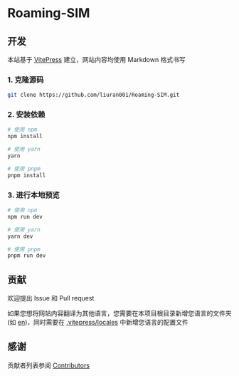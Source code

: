 # Roaming-SIM

## 开发

本站基于 [VitePress](https://vitepress.dev) 建立，网站内容均使用 Markdown 格式书写

### 1. 克隆源码

```bash
git clone https://github.com/liuran001/Roaming-SIM.git
```

### 2. 安装依赖

```bash
# 使用 npm
npm install

# 使用 yarn
yarn

# 使用 pnpm
pnpm install
```

### 3. 进行本地预览

```bash
# 使用 npm
npm run dev

# 使用 yarn
yarn dev

# 使用 pnpm
pnpm run dev
```

## 贡献

欢迎提出 Issue 和 Pull request

如果您想将网站内容翻译为其他语言，您需要在本项目根目录新增您语言的文件夹 (如 [en](/en))，同时需要在 [.vitepress/locales](/.vitepress/locales) 中新增您语言的配置文件

## 感谢

贡献者列表参阅 [Contributors](https://github.com/liuran001/Roaming-SIM/graphs/contributors)
